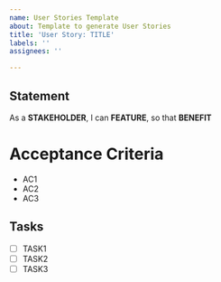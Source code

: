 ```yaml
---
name: User Stories Template
about: Template to generate User Stories
title: 'User Story: TITLE'
labels: ''
assignees: ''

---
```


## Statement
As a **STAKEHOLDER**, I can **FEATURE**, so that **BENEFIT**

# Acceptance Criteria
- AC1
- AC2
- AC3

## Tasks
- [ ]  TASK1
- [ ]  TASK2
- [ ]  TASK3
